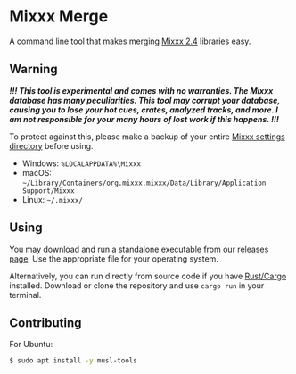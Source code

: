 # Mixxx Merge

A command line tool that makes merging [Mixxx 2.4](https://mixxx.org/) libraries easy.

## Warning

**_!!! This tool is experimental and comes with no warranties. The Mixxx database has many peculiarities. This tool may corrupt your database, causing you to lose your hot cues, crates, analyzed tracks, and more. I am not responsible for your many hours of lost work if this happens. !!!_**

To protect against this, please make a backup of your entire [Mixxx settings directory](https://manual.mixxx.org/2.4/en/chapters/appendix/settings_directory) before using.

- Windows: `%LOCALAPPDATA%\Mixxx`
- macOS: `~/Library/Containers/org.mixxx.mixxx/Data/Library/Application  Support/Mixxx`
- Linux: `~/.mixxx/`

## Using

You may download and run a standalone executable from our [releases page](https://github.com/mass8326/mixxx-merge/releases). Use the appropriate file for your operating system.

Alternatively, you can run directly from source code if you have [Rust/Cargo](https://rustup.rs/) installed. Download or clone the repository and use `cargo run` in your terminal.

## Contributing

For Ubuntu:

```sh
$ sudo apt install -y musl-tools
```
